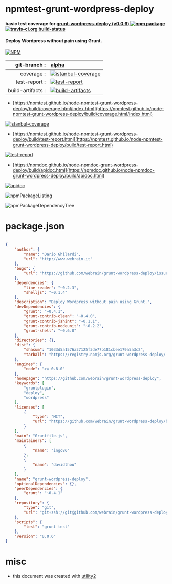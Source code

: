 # npmtest-grunt-wordpress-deploy

#### basic test coverage for  [grunt-wordpress-deploy (v0.0.6)](https://github.com/webrain/grunt-wordpress-deploy)  [![npm package](https://img.shields.io/npm/v/npmtest-grunt-wordpress-deploy.svg?style=flat-square)](https://www.npmjs.org/package/npmtest-grunt-wordpress-deploy) [![travis-ci.org build-status](https://api.travis-ci.org/npmtest/node-npmtest-grunt-wordpress-deploy.svg)](https://travis-ci.org/npmtest/node-npmtest-grunt-wordpress-deploy)

#### Deploy Wordpress without pain using Grunt.

[![NPM](https://nodei.co/npm/grunt-wordpress-deploy.png?downloads=true&downloadRank=true&stars=true)](https://www.npmjs.com/package/grunt-wordpress-deploy)

| git-branch : | [alpha](https://github.com/npmtest/node-npmtest-grunt-wordpress-deploy/tree/alpha)|
|--:|:--|
| coverage : | [![istanbul-coverage](https://npmtest.github.io/node-npmtest-grunt-wordpress-deploy/build/coverage.badge.svg)](https://npmtest.github.io/node-npmtest-grunt-wordpress-deploy/build/coverage.html/index.html)|
| test-report : | [![test-report](https://npmtest.github.io/node-npmtest-grunt-wordpress-deploy/build/test-report.badge.svg)](https://npmtest.github.io/node-npmtest-grunt-wordpress-deploy/build/test-report.html)|
| build-artifacts : | [![build-artifacts](https://npmtest.github.io/node-npmtest-grunt-wordpress-deploy/glyphicons_144_folder_open.png)](https://github.com/npmtest/node-npmtest-grunt-wordpress-deploy/tree/gh-pages/build)|

- [https://npmtest.github.io/node-npmtest-grunt-wordpress-deploy/build/coverage.html/index.html](https://npmtest.github.io/node-npmtest-grunt-wordpress-deploy/build/coverage.html/index.html)

[![istanbul-coverage](https://npmtest.github.io/node-npmtest-grunt-wordpress-deploy/build/screenCapture.buildCi.browser.%252Ftmp%252Fbuild%252Fcoverage.lib.html.png)](https://npmtest.github.io/node-npmtest-grunt-wordpress-deploy/build/coverage.html/index.html)

- [https://npmtest.github.io/node-npmtest-grunt-wordpress-deploy/build/test-report.html](https://npmtest.github.io/node-npmtest-grunt-wordpress-deploy/build/test-report.html)

[![test-report](https://npmtest.github.io/node-npmtest-grunt-wordpress-deploy/build/screenCapture.buildCi.browser.%252Ftmp%252Fbuild%252Ftest-report.html.png)](https://npmtest.github.io/node-npmtest-grunt-wordpress-deploy/build/test-report.html)

- [https://npmdoc.github.io/node-npmdoc-grunt-wordpress-deploy/build/apidoc.html](https://npmdoc.github.io/node-npmdoc-grunt-wordpress-deploy/build/apidoc.html)

[![apidoc](https://npmdoc.github.io/node-npmdoc-grunt-wordpress-deploy/build/screenCapture.buildCi.browser.%252Ftmp%252Fbuild%252Fapidoc.html.png)](https://npmdoc.github.io/node-npmdoc-grunt-wordpress-deploy/build/apidoc.html)

![npmPackageListing](https://npmtest.github.io/node-npmtest-grunt-wordpress-deploy/build/screenCapture.npmPackageListing.svg)

![npmPackageDependencyTree](https://npmtest.github.io/node-npmtest-grunt-wordpress-deploy/build/screenCapture.npmPackageDependencyTree.svg)



# package.json

```json

{
    "author": {
        "name": "Dario Ghilardi",
        "url": "http://www.webrain.it"
    },
    "bugs": {
        "url": "https://github.com/webrain/grunt-wordpress-deploy/issues"
    },
    "dependencies": {
        "line-reader": "~0.2.3",
        "shelljs": "~0.1.4"
    },
    "description": "Deploy Wordpress without pain using Grunt.",
    "devDependencies": {
        "grunt": "~0.4.1",
        "grunt-contrib-clean": "~0.4.0",
        "grunt-contrib-jshint": "~0.1.1",
        "grunt-contrib-nodeunit": "~0.2.2",
        "grunt-shell": "~0.6.0"
    },
    "directories": {},
    "dist": {
        "shasum": "1033d5a1576a37125f3de77b181cbee179a5a3c2",
        "tarball": "https://registry.npmjs.org/grunt-wordpress-deploy/-/grunt-wordpress-deploy-0.0.6.tgz"
    },
    "engines": {
        "node": ">= 0.8.0"
    },
    "homepage": "https://github.com/webrain/grunt-wordpress-deploy",
    "keywords": [
        "gruntplugin",
        "deploy",
        "wordpress"
    ],
    "licenses": [
        {
            "type": "MIT",
            "url": "https://github.com/webrain/grunt-wordpress-deploy/blob/master/LICENSE-MIT"
        }
    ],
    "main": "Gruntfile.js",
    "maintainers": [
        {
            "name": "ingo86"
        },
        {
            "name": "davidthou"
        }
    ],
    "name": "grunt-wordpress-deploy",
    "optionalDependencies": {},
    "peerDependencies": {
        "grunt": "~0.4.1"
    },
    "repository": {
        "type": "git",
        "url": "git+ssh://git@github.com/webrain/grunt-wordpress-deploy.git"
    },
    "scripts": {
        "test": "grunt test"
    },
    "version": "0.0.6"
}
```



# misc
- this document was created with [utility2](https://github.com/kaizhu256/node-utility2)
